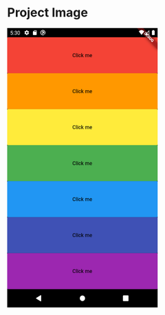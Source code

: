 # Project Image

<img src="https://github.com/frankmaayn/flutter_projects/blob/main/project_images/xylophone.png" width="350" height="650">

